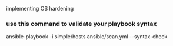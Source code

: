 implementing OS hardening

### use this command to validate your playbook syntax
ansible-playbook -i simple/hosts ansible/scan.yml --syntax-check

